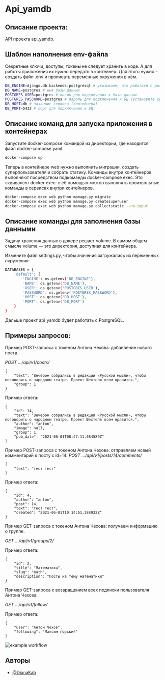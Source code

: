 # Api_yamdb

## Описание проекта:
API проекта api_yamdb.


## Шаблон наполнения env-файла

Секретные ключи, доступы, токены не следует хранить в коде. 
А для работы приложения их нужно передать в контейнер.
Для этого нужно - создать файл .env и прописать переменные окружения в нём.

```bash
DB_ENGINE=django.db.backends.postgresql # указываем, что работаем с postgresql
DB_NAME=postgres # имя базы данных
POSTGRES_USER=postgres # логин для подключения к базе данных
POSTGRES_PASSWORD=postgres # пароль для подключения к БД (установите свой)
DB_HOST=db # название сервиса (контейнера)
DB_PORT=5432 # порт для подключения к БД
```

## Описание команд для запуска приложения в контейнерах
Запустите docker-compose командой из директории, где находится файл docker-compose.yaml
```bash
docker-compose up
```
Теперь в контейнере web нужно выполнить миграции, создать суперпользователя и собрать статику. 
Команды внутри контейнеров выполняют посредством подкоманды docker-compose exec. 
Это эквивалент docker exec: с её помощью можно выполнять произвольные команды в сервисах внутри контейнеров.
```bash
docker-compose exec web python manage.py migrate
docker-compose exec web python manage.py createsuperuser
docker-compose exec web python manage.py collectstatic --no-input
```
## Описание команды для заполнения базы данными
Задачу хранения данных в докере решает volume. 
В самом общем смысле volume — это директория, доступная для контейнера. 

Измените файл settings.py, чтобы значения загружались из переменных окружения:
```bash
DATABASES = {
    'default': {
        'ENGINE': os.getenv('DB_ENGINE'),
        'NAME': os.getenv('DB_NAME'),
        'USER': os.getenv('POSTGRES_USER'),
        'PASSWORD': os.getenv('POSTGRES_PASSWORD'),
        'HOST': os.getenv('DB_HOST'),
        'PORT': os.getenv('DB_PORT')
    }
}
```
Дальше проект api_yamdb будет работать с PostgreSQL.

## Примеры запросов:

Пример POST-запроса с токеном Антона Чехова: добавление нового поста.

*POST .../api/v1/posts/*

```
{
    "text": "Вечером собрались в редакции «Русской мысли», чтобы поговорить о народном театре. Проект Шехтеля всем нравится.",
    "group": 1
}
```
Пример ответа:

```
{
    "id": 14,
    "text": "Вечером собрались в редакции «Русской мысли», чтобы поговорить о народном театре. Проект Шехтеля всем нравится.",
    "author": "anton",
    "image": null,
    "group": 1,
    "pub_date": "2021-06-01T08:47:11.084589Z"
}
```
Пример POST-запроса с токеном Антона Чехова: отправляем новый комментарий к посту с id=14.
*POST .../api/v1/posts/14/comments/*

```
{
    "text": "тест тест"
}
```
Пример ответа:

```
{
    "id": 4,
    "author": "anton",
    "post": 14,
    "text": "тест тест",
    "created": "2021-06-01T10:14:51.388932Z"
}
```
Пример GET-запроса с токеном Антона Чехова: получаем информацию о группе.

*GET .../api/v1/groups/2/*

Пример ответа:

```
{
    "id": 2,
    "title": "Математика",
    "slug": "math",
    "description": "Посты на тему математики"
}
```

Пример GET-запроса с возвращением всех подписки пользователя Антона Чехова.

*GET .../api/v1/follow/*

Пример ответа:

```
{
    "user": "Антон Чехов",
    "following": "Максим горький"
}
```
![example workflow](https://github.com/github/docs/actions/workflows/yamdb_workflow.yml/badge.svg)

## Авторы

- [@DianaKab](https://github.com/DianaKab)
